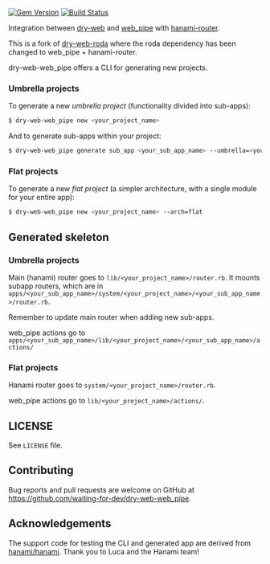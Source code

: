 [gem]: https://rubygems.org/gems/dry-web-web_pipe
[travis]: https://travis-ci.org/waiting-for-dev/dry-web-web_pipe

[![Gem Version](https://badge.fury.io/rb/dry-web-web_pipe.svg)][gem]
[![Build Status](https://travis-ci.org/waiting-for-dev/dry-web-web_pipe.svg?branch=master)][travis]

Integration between [dry-web](https://github.com/dry-rb/dry-web) and [web_pipe](https://github.com/waiting-for-dev/web_pipe) with [hanami-router](https://github.com/hanami/router).

This is a fork of [dry-web-roda](https://github.com/dry-rb/dry-web-roda) where the roda dependency has been changed to web_pipe + hanami-router.

dry-web-web_pipe offers a CLI for generating new projects.

### Umbrella projects

To generate a new _umbrella project_ (functionality divided into sub-apps):

```sh
$ dry-web-web_pipe new <your_project_name>
```

And to generate sub-apps within your project:

```sh
$ dry-web-web_pipe generate sub_app <your_sub_app_name> --umbrella=<your_project_name>
```

### Flat projects

To generate a new _flat project_ (a simpler architecture, with a single module for your entire app):

```sh
$ dry-web-web_pipe new <your_project_name> --arch=flat
```

## Generated skeleton

### Umbrella projects

Main (hanami) router goes to `lib/<your_project_name>/router.rb`. It mounts
subapp routers, which are in
`apps/<your_sub_app_name>/system/<your_project_name>/<your_sub_app_name>/router.rb`.

Remember to update main router when adding new sub-apps.

web_pipe actions go to `apps/<your_sub_app_name>/lib/<your_project_name>/<your_sub_app_name>/actions/`

### Flat projects

Hanami router goes to `system/<your_project_name>/router.rb`.

web_pipe actions go to `lib/<your_project_name>/actions/`.

## LICENSE

See `LICENSE` file.

## Contributing

Bug reports and pull requests are welcome on GitHub at https://github.com/waiting-for-dev/dry-web-web_pipe.

## Acknowledgements

The support code for testing the CLI and generated app are derived from
[hanami/hanami](https://github.com/hanami/hanami). Thank you to Luca and the
Hanami team!
